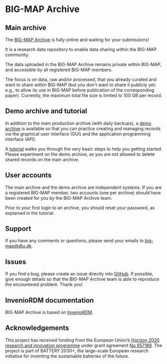 # BIG-MAP Archive

## Main archive

The [BIG-MAP Archive](https://archive-capex.energy.dtu.dk/) is fully online and waiting for your submissions!

It is a research data repository to enable data sharing within the BIG-MAP community.

The data uploaded in the BIG-MAP Archive remains private within BIG-MAP, and accessible by all registered BIG-MAP members.

The focus is on data, raw and/or processed, that you already curated and want to share within BIG-MAP (but you don't want to share it publicly yet: e.g., to allow its use in BIG-MAP before publication of the corresponding paper). Currently, the maximum total file size is limited to 100 GB per record.

## Demo archive and tutorial

In addition to the main production archive (with daily backups), a [demo archive](https://archive-demo-capex.energy.dtu.dk/) is available so that you can practice creating and managing records via the graphical user interface (GUI) and the application programming interface (API).

A [tutorial](https://archive-capex.energy.dtu.dk/help/tutorial) walks you through the very basic steps to help you getting started. Please experiment on the demo archive, as you are not allowed to delete shared records on the main archive.

## User accounts

The main archive and the demo archive are independent systems. If you are a registered BIG-MAP member, two accounts (one per archive) should have been created for you by the BIG-MAP Archive team. 

Prior to your first login to an archive, you should reset your password, as explained in the tutorial.

## Support

If you have any comments or questions, please send your emails to big-map@dtu.dk.

## Issues

If you find a bug, please create an issue directly into [GitHub](https://github.com/materialscloud-org/big-map-archive/issues). If possible, give enough details so that the BIG-MAP Archive team is able to reproduce the encountered problem. Thank you!

## InvenioRDM documentation

BIG-MAP Archive is based on [InvenioRDM](https://inveniordm.docs.cern.ch/).

## Acknowledgements

This project has received funding from the European Union’s [Horizon 2020 research and innovation programme](https://ec.europa.eu/programmes/horizon2020/en) under grant agreement [No 957189](https://cordis.europa.eu/project/id/957189). The project is part of BATTERY 2030+, the large-scale European research initiative for inventing the sustainable batteries of the future.

